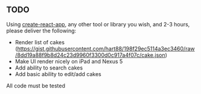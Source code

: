 
## TODO

Using [create-react-app](https://facebook.github.io/react/blog/2016/07/22/create-apps-with-no-configuration.html), any other tool or library you wish, and 2-3 hours, please deliver the following:

- Render list of cakes (https://gist.githubusercontent.com/hart88/198f29ec5114a3ec3460/raw/8dd19a88f9b8d24c23d9960f3300d0c917a4f07c/cake.json)
- Make UI render nicely on iPad and Nexus 5
- Add ability to search cakes
- Add basic ability to edit/add cakes

All code must be tested